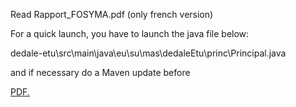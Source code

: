 Read Rapport_FOSYMA.pdf (only french version)

For a quick launch, you have to launch the java file below:

dedale-etu\src\main\java\eu\su\mas\dedaleEtu\princ\Principal.java

and if necessary do a Maven update before

<a href="username.github.io/folder/document.pdf" target="_blank">PDF.</a>

